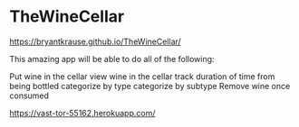 # TheWineCellar

 https://bryantkrause.github.io/TheWineCellar/

 This amazing app will be able to do all of the following:

Put wine in the cellar
view wine in the cellar
track duration of time from being bottled
categorize by type
categorize by subtype
Remove wine once consumed

https://vast-tor-55162.herokuapp.com/
